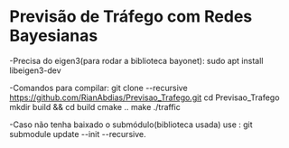 # Previsão de Tráfego com Redes Bayesianas

-Precisa do eigen3(para rodar a biblioteca bayonet):
sudo apt install libeigen3-dev


-Comandos para compilar:
git clone --recursive https://github.com/RianAbdias/Previsao_Trafego.git
cd Previsao_Trafego
mkdir build && cd build
cmake ..
make
./traffic


-Caso não tenha baixado o submódulo(biblioteca usada) use :
git submodule update --init --recursive.
